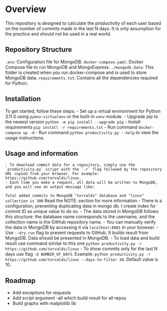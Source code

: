 # Overview
This repository is designed to calculate the productivity of each user based on the number of commits made in the last N days. It is only assumption for the practice and should not be used in a real world.

## Repository Structure
`.env`: Configuration file for MongoDB.
`docker-compose.yaml`: Docker Compose file to run MongoDB and MongoExpress.
`./mongodb_data`: This folder is created when you run docker-compose and is used to store MongoDB data.
`requirements.txt`: Contains all the dependencies required for Python.

## Installation
To get started, follow these steps:
    - Set up a virtual environment for Python 3.11.0 using `pyenv-virtualenv` or the built-in `venv` module.
    - Upgrade pip to the newest version `python -m pip install --upgrade pip`
    - Install requirements `pip install -r requirements.txt`
    - Run command `docker-compose up -d`
    - Run command `python productivity.py --help` to view the usage instructions.

## Usage and information
    - To download commit data for a repository, simply use the `productivity.py` script with the `-r` flag followed by the repository URL copied from your browser. For example: https://github.com/torvalds/linux.
    - Each time you make a request, all data will be written to MongoDB, and you will see an output message like:
   `Total added commits to MongoDB "torvalds" database and "linux" collection is 300`
    Read the NOTE: section for more information
    - There is a configuration, preventing duplicating data in mongo db. I create index for commit ID as unique value to do so.
    - The data stored in MongoDB follows this structure: the database name corresponds to the username, and the collection name is the GitHub repository name. 
    - You can manually verify the data in MongoDB by accessing it via `localhost:8081` in your browser.
    - Use `--dry-run` flag to prevent requests to GitHub. It builds result from MongoDB. Data should be presented in MongoDB.
    - To load data and build result use command similar to this one `python productivity.py -r https://github.com/torvalds/linux`
    - To show commits only for the last N days use flag `-d NUMBER_OF_DAYS`. Example: `python productivity.py -r https://github.com/torvalds/linux --days-to-filter 30`. Default value is 10.

## Roadmap
   - Add exceptions for requests
   - Add script argument -all which build result for all repos
   - Build graphs with matplotlib lib
   